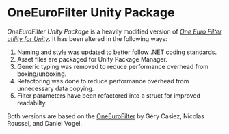 # OneEuroFilter Unity Package

*OneEuroFilter Unity Package* is a heavily modified version of [*One Euro Filter utility for Unity*](https://github.com/DarioMazzanti/OneEuroFilterUnity). It has been altered in the following ways:
1. Naming and style was updated to better follow .NET coding standards.
2. Asset files are packaged for Unity Package Manager.
3. Generic typing was removed to reduce performance overhead from boxing/unboxing.
4. Refactoring was done to reduce performance overhead from unnecessary data copying. 
5. Filter parameters have been refactored into a struct for improved readabilty. 

Both versions are based on the [OneEuroFilter](http://www.lifl.fr/~casiez/1euro/) by Géry Casiez, Nicolas Roussel, and Daniel Vogel.

